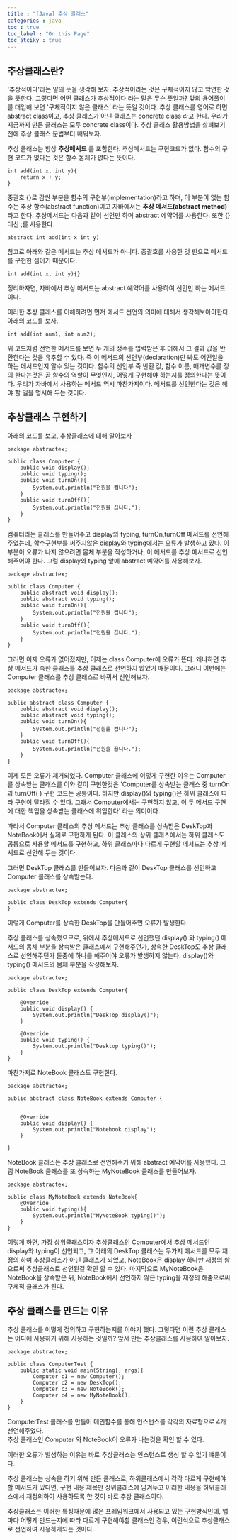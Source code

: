 ```yaml
---
title : "[Java] 추상 클래스"
categories : java
toc : true
toc_label : "On this Page"
toc_stciky : true
---
```

## 추상클래스란?
'추상적이다'라는 말의 뜻을 생각해 보자. 추상적이라는 것은 구체적이지 않고 막연한 것을 뜻한다.
그렇다면 어떤 클래스가 추상적이다 라는 말은 무슨 뜻일까? 앞의 용어풀이를 대입해 보면 '구체적이지 않은 클래스' 라는 뜻일 것이다. 추상 클래스를 영어로 하면 abstract class이고, 추상 클래스가 아닌 클래스는 concrete class 라고 한다. 우리가 지금까지 만든 클래스는 모두 concrete class이다. 추상 클래스 활용방법을 살펴보기 전에 추상 클래스 문법부터 배워보자.

추상 클래스는 항상 **추상메서드** 를 포함한다. 추상메서드는 구현코드가 없다. 함수의 구현 코드가 없다는 것은 함수 몸체가 없다는 뜻이다.
```
int add(int x, int y){
    return x + y;
}
```
중괄호 {}로 감싼 부분을 함수의 구현부(implementation)라고 하며, 이 부분이 없는 함수는 추상 함수(abstract function)이고 자바에서는 **추상 메서드(abstract method)** 라고 한다. 추상메서드는 다음과 같이 선언만 하며 abstract 예약어를 사용한다. 또한 {}대신 ;를 사용한다.
```
abstract int add(int x int y)
```
참고로 아래와 같은 메서드는 추상 메서드가 아니다.
중괄호를 사용한 것 만으로 메서드를 구현한 셈이기 때문이다.
```
int add(int x, int y){}
```
정리하자면, 자바에서 추상 메서드는 abstract 예약어를 사용하여 선언만 하는 메서드이다.

이러한 추상 클래스를 이해하려면 먼저 메서드 선언의 의미에 대해서 생각해보아야한다.   
아래의 코드를 보자.
```
int add(int num1, int num2);
```
위 코드처럼 선언한 메서드를 보면 두 개의 정수를 입력받은 후 더해서 그 결과 값을 반환한다는 것을 유추할 수 있다. 즉 이 메서드의 선언부(declaration)만 봐도 어떤일을 하는 메서드인지 알수 있는 것이다. 함수의 선언부 즉 반환 값, 함수 이름, 매개변수를 정의 한다는것은 곧 함수의 역할이 무엇인지, 어떻게 구현해야 하는지를 정의한다는 뜻이다. 우리가 자바에서 사용하는 메서드 역시 마찬가지이다. 메서드를 선언한다는 것은 해야 할 일을 명시해 두는 것이다.

## 추상클래스 구현하기
아래의 코드를 보고, 추상클래스에 대해 알아보자
```
package abstractex;

public class Computer {
    public void display();
    public void typing();
    public void turnOn(){
        System.out.println("전원을 켭니다");
    }
    public void turnOff(){
        System.out.println("전원을 끕니다.");
    }
}
```
컴퓨터라는 클래스를 만들어주고 display와 typing, turnOn,turnOff 메서드를 선언해주었는데, 함수구현부를 써주지않은 display와 typing에서는 오류가 발생하고 있다. 이 부분이 오류가 나지 않으려면 몸체 부분을 작성하거나, 이 메서드를 추상 메서드로 선언해주어야 한다. 그럼 display와 typing 앞에 abstract 예약어를 사용해보자.
```
package abstractex;

public class Computer {
    public abstract void display();
    public abstract void typing();
    public void turnOn(){
        System.out.println("전원을 켭니다");
    }
    public void turnOff(){
        System.out.println("전원을 끕니다.");
    }
}
```
그러면 이제 오류가 없어졌지만, 이제는 class Computer에 오류가 뜬다. 왜냐하면 추상 메서드가 속한 클래스를 추상 클래스로 선언하지 않았기 때문이다. 그러니 이번에는 Computer 클래스를 추상 클래스로 바꿔서 선언해보자.
```
package abstractex;

public abstract class Computer {
    public abstract void display();
    public abstract void typing();
    public void turnOn(){
        System.out.println("전원을 켭니다");
    }
    public void turnOff(){
        System.out.println("전원을 끕니다.");
    }
}
```
이제 모든 오류가 제거되었다. Computer 클래스에 이렇게 구현한 이유는 
Computer를 상속받는 클래스를 이와 같이 구현한것은 'Computer를 상속받는 클래스 중 turnOn과 turnOff( ) 구현 코드는 공통이다. 하지만 display()와 typing()은 하위 클래스에 따라 구현이 달라질 수 있다. 그래서 Computer에서는 구현하지 않고, 이 두 메서드 구현에 대한 책임을 상속받는 클래스에 위임한다' 라는 의미이다.

따라서 Computer 클래스의 추상 메서드는 추상 클래스를 상속받은 DeskTop과 NoteBook에서 실제로 구현하게 된다. 이 클래스의 상위 클래스에서는 하위 클래스도 공통으로 사용할 메서드를 구현하고, 하위 클래스마다 다르게 구현할 메서드는 추상 메서드로 선언해 두는 것이다.

그러면 DeskTop 클래스를 만들어보자. 다음과 같이 DeskTop 클래스를 선언하고 Computer 클래스를 상속받는다.
```
package abstractex;

public class DeskTop extends Computer{
}
```
이렇게 Computer를 상속한 DeskTop을 만들어주면 오류가 발생한다.

추상 클래스를 상속했으므로, 위에서 추상메서드로 선언했던 display() 와 typing() 메서드의 몸체 부분을 상속받은 클래스에서 구현해주던가, 상속한 DeskTop도 추상 클래스로 선언해주던가 둘중에 하나를 해주어야 오류가 발생하지 않는다. display()와 typing() 메서드의 몸체 부분을 작성해보자.
```
package abstractex;

public class DeskTop extends Computer{

    @Override
    public void display() {
        System.out.println("DeskTop display()");
    }

    @Override
    public void typing() {
        System.out.println("Desktop typing()");
    }
}
```
마찬가지로 NoteBook 클래스도 구현한다.
```
package abstractex;

public abstract class NoteBook extends Computer {


    @Override
    public void display() {
        System.out.println("Notebook display");
    }

}
```
NoteBook 클래스는 추상 클래스로 선언해주기 위해 abstract 예약어를 사용했다.
그럼 NoteBook 클래스를 또 상속하는 MyNoteBook 클래스를 만들어보자.
```
package abstractex;

public class MyNoteBook extends NoteBook{
    @Override
    public void typing(){
        System.out.println("MyNoteBook typing()");
    }
}
```
이렇게 하면, 가장 상위클래스이자 추상클래스인 Computer에서 추상 메서드인 display와 typing이 선언되고, 그 아래의 DeskTop 클래스는 두가지 메서드를 모두 재정의 하여 추상클래스가 아닌 클래스가 되었고, NoteBook은 display 하나만 재정의 함으로써 추상클래스로 선언된걸 확인 할 수 있다. 마지막으로 MyNoteBook은 NoteBook을 상속받은 뒤, NoteBook에서 선언하지 않은 typing을 재정의 해줌으로써 구체적 클래스가 된다.

## 추상 클래스를 만드는 이유
추상 클래스를 어떻게 정의하고 구현하는지를 이야기 했다. 그렇다면 이런 추상 클래스는 어디에 사용하기 위해 사용하는 것일까? 앞서 만든 추상클래스를 사용하여 알아보자.
```
package abstractex;

public class ComputerTest {
    public static void main(String[] args){
        Computer c1 = new Computer();
        Computer c2 = new DeskTop();
        Computer c3 = new NoteBook();
        Computer c4 = new MyNoteBook();
    }
}
```
ComputerTest 클래스를 만들어 메인함수를 통해 인스턴스를 각각의 자료형으로 4개 선언해주었다.    
추상 클래스인 Computer 와 NoteBook이 오류가 나는것을 확인 할 수 있다.

이러한 오류가 발생하는 이유는 바로 추상클래스는 인스턴스로 생성 할 수 없기 떄문이다.

추상 클래스는 상속을 하기 위해 만든 클래스로, 하위클래스에서 각각 다르게 구현해야 할 메서드가 있다면, 구현 내용 제목만 상위클래스에 남겨두고 이러한 내용을 하위클래스에서 재정의하여 사용하도록 한 것이 바로 추상 클래스이다.

추상클래스는 이러한 특징때문에 많은 프레임워크에서 사용되고 있는 구현방식인데, 앱마다 어떻게 만드는지에 따라 다르게 구현해야할 클래스인 경우, 이런식으로 추상클래스로 선언하여 사용하게되는 것이다.


